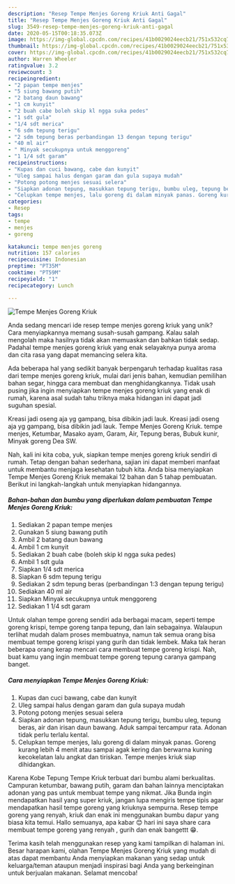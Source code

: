 ```yaml
---
description: "Resep Tempe Menjes Goreng Kriuk Anti Gagal"
title: "Resep Tempe Menjes Goreng Kriuk Anti Gagal"
slug: 3549-resep-tempe-menjes-goreng-kriuk-anti-gagal
date: 2020-05-15T00:18:35.073Z
image: https://img-global.cpcdn.com/recipes/41b0029024eecb21/751x532cq70/tempe-menjes-goreng-kriuk-foto-resep-utama.jpg
thumbnail: https://img-global.cpcdn.com/recipes/41b0029024eecb21/751x532cq70/tempe-menjes-goreng-kriuk-foto-resep-utama.jpg
cover: https://img-global.cpcdn.com/recipes/41b0029024eecb21/751x532cq70/tempe-menjes-goreng-kriuk-foto-resep-utama.jpg
author: Warren Wheeler
ratingvalue: 3.2
reviewcount: 3
recipeingredient:
- "2 papan tempe menjes"
- "5 siung bawang putih"
- "2 batang daun bawang"
- "1 cm kunyit"
- "2 buah cabe boleh skip kl ngga suka pedes"
- "1 sdt gula"
- "1/4 sdt merica"
- "6 sdm tepung terigu"
- "2 sdm tepung beras perbandingan 13 dengan tepung terigu"
- "40 ml air"
- " Minyak secukupnya untuk menggoreng"
- "1 1/4 sdt garam"
recipeinstructions:
- "Kupas dan cuci bawang, cabe dan kunyit"
- "Uleg sampai halus dengan garam dan gula supaya mudah"
- "Potong potong menjes sesuai selera"
- "Siapkan adonan tepung, masukkan tepung terigu, bumbu uleg, tepung beras, air dan irisan daun bawang. Aduk sampai tercampur rata. Adonan tidak perlu terlalu kental."
- "Celupkan tempe menjes, lalu goreng di dalam minyak panas. Goreng kurang lebih 4 menit atau sampai agak kering dan berwarna kuning kecokelatan lalu angkat dan tiriskan. Tempe menjes kriuk siap dihidangkan."
categories:
- Resep
tags:
- tempe
- menjes
- goreng

katakunci: tempe menjes goreng 
nutrition: 157 calories
recipecuisine: Indonesian
preptime: "PT35M"
cooktime: "PT59M"
recipeyield: "1"
recipecategory: Lunch

---
```



![Tempe Menjes Goreng Kriuk](https://img-global.cpcdn.com/recipes/41b0029024eecb21/751x532cq70/tempe-menjes-goreng-kriuk-foto-resep-utama.jpg)

Anda sedang mencari ide resep tempe menjes goreng kriuk yang unik? Cara menyiapkannya memang susah-susah gampang. Kalau salah mengolah maka hasilnya tidak akan memuaskan dan bahkan tidak sedap. Padahal tempe menjes goreng kriuk yang enak selayaknya punya aroma dan cita rasa yang dapat memancing selera kita.

Ada beberapa hal yang sedikit banyak berpengaruh terhadap kualitas rasa dari tempe menjes goreng kriuk, mulai dari jenis bahan, kemudian pemilihan bahan segar, hingga cara membuat dan menghidangkannya. Tidak usah pusing jika ingin menyiapkan tempe menjes goreng kriuk yang enak di rumah, karena asal sudah tahu triknya maka hidangan ini dapat jadi suguhan spesial.

Kreasi jadi oseng aja yg gampang, bisa dibikin jadi lauk. Kreasi jadi oseng aja yg gampang, bisa dibikin jadi lauk. Tempe Menjes Goreng Kriuk. tempe menjes, Ketumbar, Masako ayam, Garam, Air, Tepung beras, Bubuk kunir, Minyak goreng Dea SW.


Nah, kali ini kita coba, yuk, siapkan tempe menjes goreng kriuk sendiri di rumah. Tetap dengan bahan sederhana, sajian ini dapat memberi manfaat untuk membantu menjaga kesehatan tubuh kita. Anda bisa menyiapkan Tempe Menjes Goreng Kriuk memakai 12 bahan dan 5 tahap pembuatan. Berikut ini langkah-langkah untuk menyiapkan hidangannya.

<!--inarticleads1-->

##### Bahan-bahan dan bumbu yang diperlukan dalam pembuatan Tempe Menjes Goreng Kriuk:

1. Sediakan 2 papan tempe menjes
1. Gunakan 5 siung bawang putih
1. Ambil 2 batang daun bawang
1. Ambil 1 cm kunyit
1. Sediakan 2 buah cabe (boleh skip kl ngga suka pedes)
1. Ambil 1 sdt gula
1. Siapkan 1/4 sdt merica
1. Siapkan 6 sdm tepung terigu
1. Sediakan 2 sdm tepung beras (perbandingan 1:3 dengan tepung terigu)
1. Sediakan 40 ml air
1. Siapkan  Minyak secukupnya untuk menggoreng
1. Sediakan 1 1/4 sdt garam


Untuk olahan tempe goreng sendiri ada berbagai macam, seperti tempe goreng krispi, tempe goreng tanpa tepung, dan lain sebagainya. Walaupun terlihat mudah dalam proses membuatnya, namun tak semua orang bisa membuat tempe goreng krispi yang gurih dan tidak lembek. Maka tak heran beberapa orang kerap mencari cara membuat tempe goreng krispi. Nah, buat kamu yang ingin membuat tempe goreng tepung caranya gampang banget. 

<!--inarticleads2-->

##### Cara menyiapkan Tempe Menjes Goreng Kriuk:

1. Kupas dan cuci bawang, cabe dan kunyit
1. Uleg sampai halus dengan garam dan gula supaya mudah
1. Potong potong menjes sesuai selera
1. Siapkan adonan tepung, masukkan tepung terigu, bumbu uleg, tepung beras, air dan irisan daun bawang. Aduk sampai tercampur rata. Adonan tidak perlu terlalu kental.
1. Celupkan tempe menjes, lalu goreng di dalam minyak panas. Goreng kurang lebih 4 menit atau sampai agak kering dan berwarna kuning kecokelatan lalu angkat dan tiriskan. Tempe menjes kriuk siap dihidangkan.


Karena Kobe Tepung Tempe Kriuk terbuat dari bumbu alami berkualitas. Campuran ketumbar, bawang putih, garam dan bahan lainnya menciptakan adonan yang pas untuk membuat tempe yang nikmat. Jika Bunda ingin mendapatkan hasil yang super kriuk, jangan lupa mengiris tempe tipis agar mendapatkan hasil tempe goreng yang kriuknya sempurna. Resep tempe goreng yang renyah, kriuk dan enak ini menggunakan bumbu dapur yang biasa kita temui. Hallo semuanya, apa kabar 😊 hari ini saya share cara membuat tempe goreng yang renyah , gurih dan enak bangettt 😁. 

Terima kasih telah menggunakan resep yang kami tampilkan di halaman ini. Besar harapan kami, olahan Tempe Menjes Goreng Kriuk yang mudah di atas dapat membantu Anda menyiapkan makanan yang sedap untuk keluarga/teman ataupun menjadi inspirasi bagi Anda yang berkeinginan untuk berjualan makanan. Selamat mencoba!
